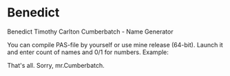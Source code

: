 # Benedict
Benedict Timothy Carlton Cumberbatch - Name Generator

You can compile PAS-file by yourself or use mine release (64-bit). Launch it and enter count of names and 0/1 for numbers. Example:



That's all. Sorry, mr.Cumberbatch.
